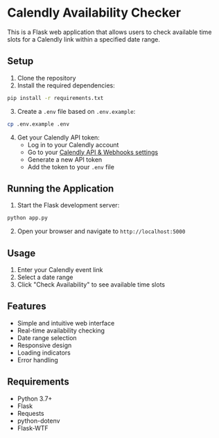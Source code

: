 # Calendly Availability Checker

This is a Flask web application that allows users to check available time slots for a Calendly link within a specified date range.

## Setup

1. Clone the repository
2. Install the required dependencies:
```bash
pip install -r requirements.txt
```

3. Create a `.env` file based on `.env.example`:
```bash
cp .env.example .env
```

4. Get your Calendly API token:
   - Log in to your Calendly account
   - Go to your [Calendly API & Webhooks settings](https://calendly.com/integrations/api_webhooks)
   - Generate a new API token
   - Add the token to your `.env` file

## Running the Application

1. Start the Flask development server:
```bash
python app.py
```

2. Open your browser and navigate to `http://localhost:5000`

## Usage

1. Enter your Calendly event link
2. Select a date range
3. Click "Check Availability" to see available time slots

## Features

- Simple and intuitive web interface
- Real-time availability checking
- Date range selection
- Responsive design
- Loading indicators
- Error handling

## Requirements

- Python 3.7+
- Flask
- Requests
- python-dotenv
- Flask-WTF
